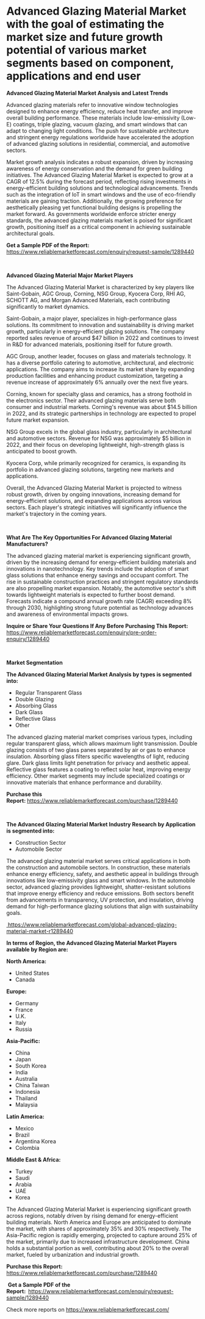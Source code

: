 <p><h1>Advanced Glazing Material Market with the goal of estimating the market size and future growth potential of various market segments based on component, applications and end user</h1></p><p><strong>Advanced Glazing Material Market Analysis and Latest Trends</strong></p>
<p><p>Advanced glazing materials refer to innovative window technologies designed to enhance energy efficiency, reduce heat transfer, and improve overall building performance. These materials include low-emissivity (Low-E) coatings, triple glazing, vacuum glazing, and smart windows that can adapt to changing light conditions. The push for sustainable architecture and stringent energy regulations worldwide have accelerated the adoption of advanced glazing solutions in residential, commercial, and automotive sectors.</p><p>Market growth analysis indicates a robust expansion, driven by increasing awareness of energy conservation and the demand for green building initiatives. The Advanced Glazing Material Market is expected to grow at a CAGR of 12.5% during the forecast period, reflecting rising investments in energy-efficient building solutions and technological advancements. Trends such as the integration of IoT in smart windows and the use of eco-friendly materials are gaining traction. Additionally, the growing preference for aesthetically pleasing yet functional building designs is propelling the market forward. As governments worldwide enforce stricter energy standards, the advanced glazing materials market is poised for significant growth, positioning itself as a critical component in achieving sustainable architectural goals.</p></p>
<p><strong>Get a Sample PDF of the Report:&nbsp;</strong> <a href="https://www.reliablemarketforecast.com/enquiry/request-sample/1289440?utm_campaign=3511&utm_medium=2&utm_source=Github&utm_content=ia&utm_term=29032025&utm_id=advanced-glazing-material">https://www.reliablemarketforecast.com/enquiry/request-sample/1289440</a></p>
<p>&nbsp;</p>
<p><strong>Advanced Glazing Material Major Market Players</strong></p>
<p><p>The Advanced Glazing Material Market is characterized by key players like Saint-Gobain, AGC Group, Corning, NSG Group, Kyocera Corp, RHI AG, SCHOTT AG, and Morgan Advanced Materials, each contributing significantly to market dynamics.</p><p>Saint-Gobain, a major player, specializes in high-performance glass solutions. Its commitment to innovation and sustainability is driving market growth, particularly in energy-efficient glazing solutions. The company reported sales revenue of around $47 billion in 2022 and continues to invest in R&D for advanced materials, positioning itself for future growth.</p><p>AGC Group, another leader, focuses on glass and materials technology. It has a diverse portfolio catering to automotive, architectural, and electronic applications. The company aims to increase its market share by expanding production facilities and enhancing product customization, targeting a revenue increase of approximately 6% annually over the next five years.</p><p>Corning, known for specialty glass and ceramics, has a strong foothold in the electronics sector. Their advanced glazing materials serve both consumer and industrial markets. Corning's revenue was about $14.5 billion in 2022, and its strategic partnerships in technology are expected to propel future market expansion.</p><p>NSG Group excels in the global glass industry, particularly in architectural and automotive sectors. Revenue for NSG was approximately $5 billion in 2022, and their focus on developing lightweight, high-strength glass is anticipated to boost growth.</p><p>Kyocera Corp, while primarily recognized for ceramics, is expanding its portfolio in advanced glazing solutions, targeting new markets and applications.</p><p>Overall, the Advanced Glazing Material Market is projected to witness robust growth, driven by ongoing innovations, increasing demand for energy-efficient solutions, and expanding applications across various sectors. Each player's strategic initiatives will significantly influence the market's trajectory in the coming years.</p></p>
<p>&nbsp;</p>
<p><strong>What Are The Key Opportunities For Advanced Glazing Material Manufacturers?</strong></p>
<p><p>The advanced glazing material market is experiencing significant growth, driven by the increasing demand for energy-efficient building materials and innovations in nanotechnology. Key trends include the adoption of smart glass solutions that enhance energy savings and occupant comfort. The rise in sustainable construction practices and stringent regulatory standards are also propelling market expansion. Notably, the automotive sector's shift towards lightweight materials is expected to further boost demand. Forecasts indicate a compound annual growth rate (CAGR) exceeding 8% through 2030, highlighting strong future potential as technology advances and awareness of environmental impacts grows.</p></p>
<p><strong>Inquire or Share Your Questions If Any Before Purchasing This Report:</strong> <a href="https://www.reliablemarketforecast.com/enquiry/pre-order-enquiry/1289440?utm_campaign=3511&utm_medium=2&utm_source=Github&utm_content=ia&utm_term=29032025&utm_id=advanced-glazing-material">https://www.reliablemarketforecast.com/enquiry/pre-order-enquiry/1289440</a></p>
<p>&nbsp;</p>
<p><strong>Market Segmentation</strong></p>
<p><strong>The Advanced Glazing Material Market Analysis by types is segmented into:</strong></p>
<p><ul><li>Regular Transparent Glass</li><li>Double Glazing</li><li>Absorbing Glass</li><li>Dark Glass</li><li>Reflective Glass</li><li>Other</li></ul></p>
<p><p>The advanced glazing material market comprises various types, including regular transparent glass, which allows maximum light transmission. Double glazing consists of two glass panes separated by air or gas to enhance insulation. Absorbing glass filters specific wavelengths of light, reducing glare. Dark glass limits light penetration for privacy and aesthetic appeal. Reflective glass features a coating to reflect solar heat, improving energy efficiency. Other market segments may include specialized coatings or innovative materials that enhance performance and durability.</p></p>
<p><strong>Purchase this Report:&nbsp;</strong><a href="https://www.reliablemarketforecast.com/purchase/1289440?utm_campaign=3511&utm_medium=2&utm_source=Github&utm_content=ia&utm_term=29032025&utm_id=advanced-glazing-material">https://www.reliablemarketforecast.com/purchase/1289440</a></p>
<p>&nbsp;</p>
<p><strong>The Advanced Glazing Material Market Industry Research by Application is segmented into:</strong></p>
<p><ul><li>Construction Sector</li><li>Automobile Sector</li></ul></p>
<p><p>The advanced glazing material market serves critical applications in both the construction and automobile sectors. In construction, these materials enhance energy efficiency, safety, and aesthetic appeal in buildings through innovations like low-emissivity glass and smart windows. In the automobile sector, advanced glazing provides lightweight, shatter-resistant solutions that improve energy efficiency and reduce emissions. Both sectors benefit from advancements in transparency, UV protection, and insulation, driving demand for high-performance glazing solutions that align with sustainability goals.</p></p>
<p><a href="https://www.reliablemarketforecast.com/global-advanced-glazing-material-market-r1289440?utm_campaign=3511&utm_medium=2&utm_source=Github&utm_content=ia&utm_term=29032025&utm_id=advanced-glazing-material">&nbsp;https://www.reliablemarketforecast.com/global-advanced-glazing-material-market-r1289440</a></p>
<p><strong>In terms of Region, the Advanced Glazing Material Market Players available by Region are:</strong></p>
<p>
    <p> <strong> North America: </strong>
        <ul>
            <li>United States</li>
            <li>Canada</li>
        </ul>
        </p> 
    <p> <strong> Europe: </strong>
        <ul>
            <li>Germany</li>
            <li>France</li>
            <li>U.K.</li>
            <li>Italy</li>
            <li>Russia</li>
        </ul>
        </p> 
    <p> <strong> Asia-Pacific: </strong>
        <ul>
            <li>China</li>
            <li>Japan</li>
            <li>South Korea</li>
            <li>India</li>
            <li>Australia</li>
            <li>China Taiwan</li>
            <li>Indonesia</li>
            <li>Thailand</li>
            <li>Malaysia</li>
        </ul>
        </p> 
    <p> <strong> Latin America: </strong>
        <ul>
            <li>Mexico</li>
            <li>Brazil</li>
            <li>Argentina Korea</li>
            <li>Colombia</li>
        </ul>
        </p> 
    <p> <strong> Middle East & Africa: </strong>
        <ul>
            <li>Turkey</li>
            <li>Saudi</li>
            <li>Arabia</li>
            <li>UAE</li>
            <li>Korea</li>
        </ul>
    </p>
    </p>
<p><p>The Advanced Glazing Material Market is experiencing significant growth across regions, notably driven by rising demand for energy-efficient building materials. North America and Europe are anticipated to dominate the market, with shares of approximately 35% and 30% respectively. The Asia-Pacific region is rapidly emerging, projected to capture around 25% of the market, primarily due to increased infrastructure development. China holds a substantial portion as well, contributing about 20% to the overall market, fueled by urbanization and industrial growth.</p></p>
<p><strong>Purchase this Report: </strong><a href="https://www.reliablemarketforecast.com/purchase/1289440?utm_campaign=3511&utm_medium=2&utm_source=Github&utm_content=ia&utm_term=29032025&utm_id=advanced-glazing-material">https://www.reliablemarketforecast.com/purchase/1289440</a></p>
<p>&nbsp;<strong>Get a Sample PDF of the Report:&nbsp;&nbsp;</strong><a href="https://www.reliablemarketforecast.com/enquiry/request-sample/1289440?utm_campaign=3511&utm_medium=2&utm_source=Github&utm_content=ia&utm_term=29032025&utm_id=advanced-glazing-material">https://www.reliablemarketforecast.com/enquiry/request-sample/1289440</a></p>
<p><strong></strong></p>
<p>Check more reports on <a href="https://www.reliablemarketforecast.com/?utm_campaign=3511&utm_medium=2&utm_source=Github&utm_content=ia&utm_term=29032025&utm_id=advanced-glazing-material">https://www.reliablemarketforecast.com/</a></p>